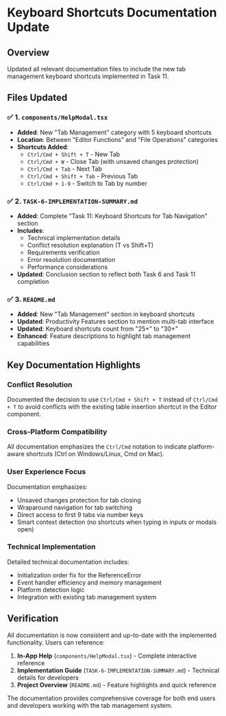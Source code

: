 # Keyboard Shortcuts Documentation Update

## Overview
Updated all relevant documentation files to include the new tab management keyboard shortcuts implemented in Task 11.

## Files Updated

### ✅ 1. `components/HelpModal.tsx`
- **Added**: New "Tab Management" category with 5 keyboard shortcuts
- **Location**: Between "Editor Functions" and "File Operations" categories
- **Shortcuts Added**:
  - `Ctrl/Cmd + Shift + T` - New Tab
  - `Ctrl/Cmd + W` - Close Tab (with unsaved changes protection)
  - `Ctrl/Cmd + Tab` - Next Tab
  - `Ctrl/Cmd + Shift + Tab` - Previous Tab
  - `Ctrl/Cmd + 1-9` - Switch to Tab by number

### ✅ 2. `TASK-6-IMPLEMENTATION-SUMMARY.md`
- **Added**: Complete "Task 11: Keyboard Shortcuts for Tab Navigation" section
- **Includes**:
  - Technical implementation details
  - Conflict resolution explanation (T vs Shift+T)
  - Requirements verification
  - Error resolution documentation
  - Performance considerations
- **Updated**: Conclusion section to reflect both Task 6 and Task 11 completion

### ✅ 3. `README.md`
- **Added**: New "Tab Management" section in keyboard shortcuts
- **Updated**: Productivity Features section to mention multi-tab interface
- **Updated**: Keyboard shortcuts count from "25+" to "30+"
- **Enhanced**: Feature descriptions to highlight tab management capabilities

## Key Documentation Highlights

### Conflict Resolution
Documented the decision to use `Ctrl/Cmd + Shift + T` instead of `Ctrl/Cmd + T` to avoid conflicts with the existing table insertion shortcut in the Editor component.

### Cross-Platform Compatibility
All documentation emphasizes the `Ctrl/Cmd` notation to indicate platform-aware shortcuts (Ctrl on Windows/Linux, Cmd on Mac).

### User Experience Focus
Documentation emphasizes:
- Unsaved changes protection for tab closing
- Wraparound navigation for tab switching
- Direct access to first 9 tabs via number keys
- Smart context detection (no shortcuts when typing in inputs or modals open)

### Technical Implementation
Detailed technical documentation includes:
- Initialization order fix for the ReferenceError
- Event handler efficiency and memory management
- Platform detection logic
- Integration with existing tab management system

## Verification

All documentation is now consistent and up-to-date with the implemented functionality. Users can reference:

1. **In-App Help** (`components/HelpModal.tsx`) - Complete interactive reference
2. **Implementation Guide** (`TASK-6-IMPLEMENTATION-SUMMARY.md`) - Technical details for developers
3. **Project Overview** (`README.md`) - Feature highlights and quick reference

The documentation provides comprehensive coverage for both end users and developers working with the tab management system.
